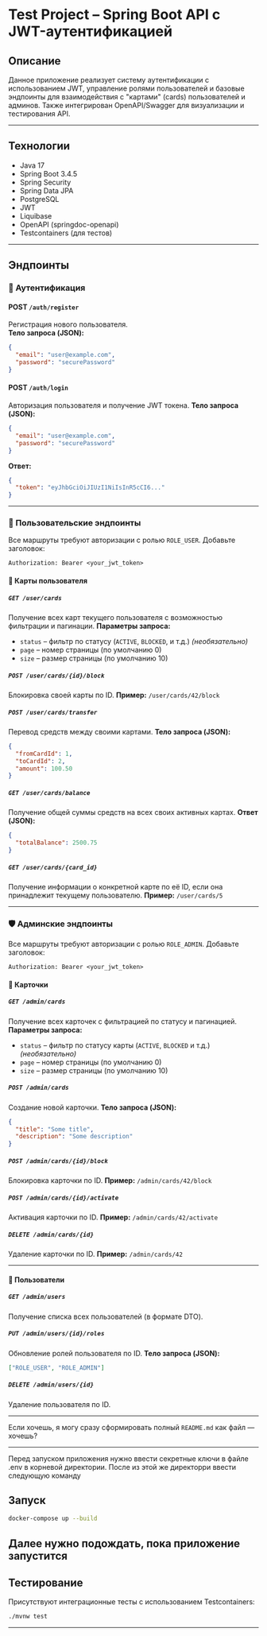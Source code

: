 # Test Project – Spring Boot API с JWT-аутентификацией

## Описание

Данное приложение реализует систему аутентификации с использованием JWT, управление ролями пользователей и базовые эндпоинты для взаимодействия с "картами" (cards) пользователей и админов. Также интегрирован OpenAPI/Swagger для визуализации и тестирования API.

---

## Технологии

- Java 17
- Spring Boot 3.4.5
- Spring Security
- Spring Data JPA
- PostgreSQL
- JWT
- Liquibase
- OpenAPI (springdoc-openapi)
- Testcontainers (для тестов)

---

## Эндпоинты

### 🔐 Аутентификация

#### POST `/auth/register`

Регистрация нового пользователя.  
**Тело запроса (JSON):**
```json
{
  "email": "user@example.com",
  "password": "securePassword"
}
````

#### POST `/auth/login`

Авторизация пользователя и получение JWT токена.
**Тело запроса (JSON):**

```json
{
  "email": "user@example.com",
  "password": "securePassword"
}
```

**Ответ:**

```json
{
  "token": "eyJhbGciOiJIUzI1NiIsInR5cCI6..."
}
```

---

### 👤 Пользовательские эндпоинты

Все маршруты требуют авторизации с ролью `ROLE_USER`.
Добавьте заголовок:

```
Authorization: Bearer <your_jwt_token>
```

#### 📇 Карты пользователя

##### `GET /user/cards`

Получение всех карт текущего пользователя с возможностью фильтрации и пагинации.
**Параметры запроса:**

* `status` – фильтр по статусу (`ACTIVE`, `BLOCKED`, и т.д.) *(необязательно)*
* `page` – номер страницы (по умолчанию 0)
* `size` – размер страницы (по умолчанию 10)

##### `POST /user/cards/{id}/block`

Блокировка своей карты по ID.
**Пример:** `/user/cards/42/block`

##### `POST /user/cards/transfer`

Перевод средств между своими картами.
**Тело запроса (JSON):**

```json
{
  "fromCardId": 1,
  "toCardId": 2,
  "amount": 100.50
}
```

##### `GET /user/cards/balance`

Получение общей суммы средств на всех своих активных картах.
**Ответ (JSON):**

```json
{
  "totalBalance": 2500.75
}
```

##### `GET /user/cards/{card_id}`

Получение информации о конкретной карте по её ID, если она принадлежит текущему пользователю.
**Пример:** `/user/cards/5`

---

### 🛡️ Админские эндпоинты

Все маршруты требуют авторизации с ролью `ROLE_ADMIN`.
Добавьте заголовок:

```
Authorization: Bearer <your_jwt_token>
```

#### 📇 Карточки

##### `GET /admin/cards`

Получение всех карточек с фильтрацией по статусу и пагинацией.
**Параметры запроса:**

* `status` – фильтр по статусу карты (`ACTIVE`, `BLOCKED` и т.д.) *(необязательно)*
* `page` – номер страницы (по умолчанию 0)
* `size` – размер страницы (по умолчанию 10)

##### `POST /admin/cards`

Создание новой карточки.
**Тело запроса (JSON):**

```json
{
  "title": "Some title",
  "description": "Some description"
}
```

##### `POST /admin/cards/{id}/block`

Блокировка карточки по ID.
**Пример:** `/admin/cards/42/block`

##### `POST /admin/cards/{id}/activate`

Активация карточки по ID.
**Пример:** `/admin/cards/42/activate`

##### `DELETE /admin/cards/{id}`

Удаление карточки по ID.
**Пример:** `/admin/cards/42`

---

#### 👥 Пользователи

##### `GET /admin/users`

Получение списка всех пользователей (в формате DTO).

##### `PUT /admin/users/{id}/roles`

Обновление ролей пользователя по ID.
**Тело запроса (JSON):**

```json
["ROLE_USER", "ROLE_ADMIN"]
```

##### `DELETE /admin/users/{id}`

Удаление пользователя по ID.

---

Если хочешь, я могу сразу сформировать полный `README.md` как файл — хочешь?

---
Перед запуском приложения нужно ввести секретные ключи в файле .env в корневой директории. После из этой же директорри ввести следующую команду

## Запуск

```bash
docker-compose up --build
```

Далее нужно подождать, пока приложение запустится
---

## Тестирование

Присутствуют интеграционные тесты с использованием Testcontainers:

```bash
./mvnw test
```

---
